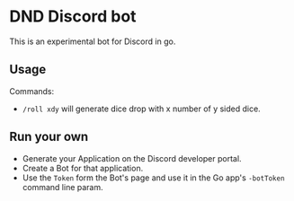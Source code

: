 # DND Discord bot

This is an experimental bot for Discord in go.

## Usage

Commands:
- `/roll xdy` will generate dice drop with x number of y sided dice. 


## Run your own

- Generate your Application on the Discord developer portal.
- Create a Bot for that application.
- Use the `Token` form the Bot's page and use it in the Go app's `-botToken` command line param.
